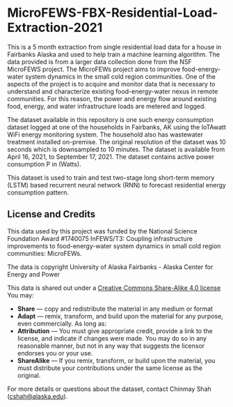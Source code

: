 # MicroFEWS-FBX-Residential-Load-Extraction-2021

This is a 5 month extraction from single residential load data for a house in Fairbanks Alaska and used to help train a machine learning algorithm. The data provided is from a larger data collection done from the NSF MicroFEWS project.  The MicroFEWs project aims to improve food-energy-water system dynamics in the small cold region communities. One of the aspects of the project is to acquire and monitor data that is necessary to understand and characterize existing food-energy-water nexus in remote communities. For this reason, the power and energy flow around existing food, energy, and water infrastructure loads are metered and logged.

The dataset available in this repository is one such energy consumption dataset logged at one of the households in Fairbanks, AK using the IoTAwatt WiFi energy monitoring system. The household also has wastewater treatment installed on-premise. The original resolution of the dataset was 10 seconds which is downsampled to 10 minutes. The dataset is available from April 16, 2021, to September 17, 2021. The dataset contains active power consumption P in (Watts).

This dataset is used to train and test two-stage long short-term memory (LSTM) based recurrent neural network (RNN) to forecast residential energy consumption pattern.

## License and Credits

This data used by this project was funded by the National Science Foundation Award #1740075 InFEWS/T3: Coupling infrastructure improvements to food-energy-water system dynamics in small cold region communities: MicroFEWs.

The data is copyright University of Alaska Fairbanks - Alaska Center for Energy and Power

This data is shared out under a [Creative Commons Share-Alike 4.0 license](https://creativecommons.org/licenses/by-sa/4.0/)
You may: 
* **Share** — copy and redistribute the material in any medium or format
* **Adapt** — remix, transform, and build upon the material for any purpose, even commercially.
As long as:
* **Attribution** — You must give appropriate credit, provide a link to the license, and indicate if changes were made. You may do so in any reasonable manner, but not in any way that suggests the licensor endorses you or your use.
* **ShareAlike** — If you remix, transform, or build upon the material, you must distribute your contributions under the same license as the original.

For more details or questions about the dataset, contact Chinmay Shah (cshah@alaska.edu).
